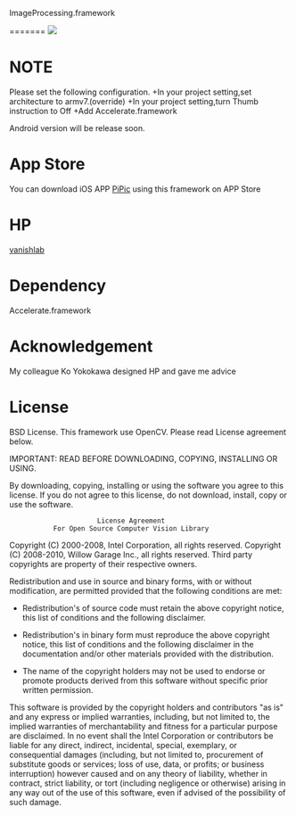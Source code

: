 ImageProcessing.framework

=======
![](http://vanishlab.web.fc2.com/_src/sc228/x-code2082CC83R83s815B.png)

NOTE
=======
Please set the following configuration.
+In your project setting,set architecture to armv7.(override)
+In your project setting,turn Thumb instruction to Off
+Add Accelerate.framework

Android version will be release soon.


App Store
=======
You can download iOS APP [PiPic] using this framework on APP Store

HP
=======
[vanishlab]

Dependency
=======
Accelerate.framework
 
Acknowledgement
=======
My colleague Ko Yokokawa designed HP and gave me advice

License
=======
BSD License.
This framework use OpenCV.
Please read License agreement below.


IMPORTANT: READ BEFORE DOWNLOADING, COPYING, INSTALLING OR USING. 

 By downloading, copying, installing or using the software you agree to this license.
 If you do not agree to this license, do not download, install,
 copy or use the software.


                          License Agreement
               For Open Source Computer Vision Library

Copyright (C) 2000-2008, Intel Corporation, all rights reserved.
Copyright (C) 2008-2010, Willow Garage Inc., all rights reserved.
Third party copyrights are property of their respective owners.

Redistribution and use in source and binary forms, with or without modification,
are permitted provided that the following conditions are met:

  * Redistribution's of source code must retain the above copyright notice,
    this list of conditions and the following disclaimer.

  * Redistribution's in binary form must reproduce the above copyright notice,
    this list of conditions and the following disclaimer in the documentation
    and/or other materials provided with the distribution.

  * The name of the copyright holders may not be used to endorse or promote products
    derived from this software without specific prior written permission.

This software is provided by the copyright holders and contributors "as is" and
any express or implied warranties, including, but not limited to, the implied
warranties of merchantability and fitness for a particular purpose are disclaimed.
In no event shall the Intel Corporation or contributors be liable for any direct,
indirect, incidental, special, exemplary, or consequential damages
(including, but not limited to, procurement of substitute goods or services;
loss of use, data, or profits; or business interruption) however caused
and on any theory of liability, whether in contract, strict liability,
or tort (including negligence or otherwise) arising in any way out of
the use of this software, even if advised of the possibility of such damage.


[PiPic]: http://www.facebook.com/apps/application.php?id=168715359851028
[vanishlab]: http://vanishlab.web.fc2.com/
[BSD License]: http://www.opensource.org/licenses/bsd-license.php

